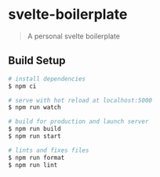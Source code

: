 # svelte-boilerplate

> A personal svelte boilerplate

## Build Setup

```bash
# install dependencies
$ npm ci

# serve with hot reload at localhost:5000
$ npm run watch

# build for production and launch server
$ npm run build
$ npm run start

# lints and fixes files
$ npm run format
$ npm run lint
```
